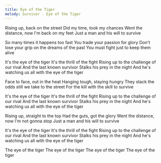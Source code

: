 ```yaml
---
title: Eye of the Tiger
melody: Survivor - Eye of the Tiger
---
```

Rising up, back on the street
Did my time, took my chances
Went the distance, now I'm back on my feet
Just a man and his will to survive

So many times it happens too fast
You trade your passion for glory
Don't lose your grip on the dreams of the past
You must fight just to keep them alive

It's the eye of the tiger
It's the thrill of the fight
Rising up to the challenge of our rival
And the last known survivor
Stalks his prey in the night
And he's watching us all with the eye of the tiger

Face to face, out in the heat
Hanging tough, staying hungry
They stack the odds still we take to the street
For the kill with the skill to survive

It's the eye of the tiger
It's the thrill of the fight
Rising up to the challenge of our rival
And the last known survivor
Stalks his prey in the night
And he's watching us all with the eye of the tiger

Rising up, straight to the top
Had the guts, got the glory
Went the distance, now I'm not gonna stop
Just a man and his will to survive

It's the eye of the tiger
It's the thrill of the fight
Rising up to the challenge of our rival
And the last known survivor
Stalks his prey in the night
And he's watching us all with the eye of the tiger

The eye of the tiger
The eye of the tiger
The eye of the tiger
The eye of the tiger
